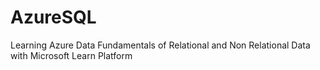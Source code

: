 # AzureSQL
Learning Azure Data Fundamentals of Relational and Non Relational Data with Microsoft Learn Platform
